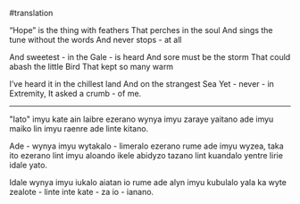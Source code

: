 #translation

“Hope” is the thing with feathers
That perches in the soul
And sings the tune without the words
And never stops - at all

And sweetest - in the Gale - is heard
And sore must be the storm
That could abash the little Bird
That kept so many warm

I’ve heard it in the chillest land
And on the strangest Sea
Yet - never - in Extremity,
It asked a crumb - of me.

***

"Iato" imyu kate ain laibre ezerano
wynya imyu zaraye yaitano
ade imyu maiko lin imyu raenre
ade linte kitano.

Ade - wynya imyu wytakalo - limeralo ezerano rume
ade imyu wyzea, taka ito ezerano
lint imyu aloando ikele abidyzo tazano
lint kuandalo yentre lirie idale yato.

Idale wynya imyu iukalo aiatan io rume
ade alyn imyu kubulalo yala
ka wyte zealote - linte
inte kate - za io - ianano.
